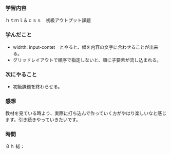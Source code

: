 ### 学習内容
ｈｔｍｌ＆ｃｓｓ　初級アウトプット課題
### 学んだこと
- widrth: input-contet　とやると、幅を内容の文字に合わせることが出来る。
- グリッドレイアウトで順序で指定しないと、順に子要素が流し込まれる。
### 次にやること
- 初級課題を終わらせる。
### 感想
教材を見ている時より、実際に打ち込んで作っていく方がやはり楽しいなと感じます。引き続きやっていきたいです。
### 時間
８ｈ
総：
